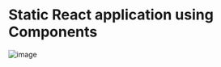 # Static React application using Components
![image](https://user-images.githubusercontent.com/59224810/150656450-fa13a2ff-0af9-4f24-8095-9b879226aee7.png)

